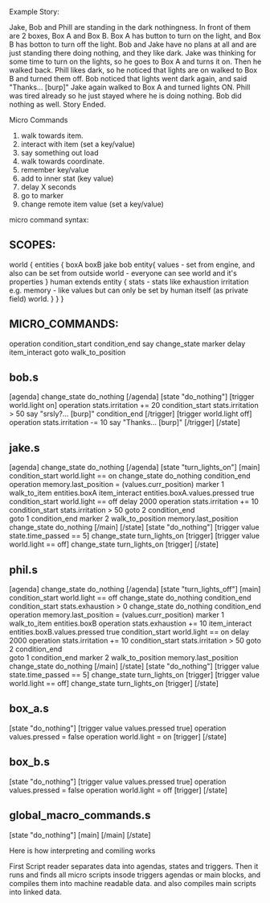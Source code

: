 Example Story:

Jake, Bob and Phill are standing in the dark nothingness. In front of them are 2 boxes, Box A and Box B.
Box A has button to turn on the light, and Box B has botton to turn off the light.
Bob and Jake have no plans at all and are just standing there doing nothing, and they like dark. 
Jake was thinking for some time to turn on the lights, so he goes to Box A and turns it on. Then he walked back.
Phill likes dark, so he noticed that lights are on walked to Box B and turned them off.
Bob noticed that lights went dark again, and said "Thanks... [burp]"
Jake again walked to Box A and turned lights ON. 
Phill was tired already so he just stayed where he is doing nothing. Bob did nothing as well.
Story Ended.


Micro Commands
1) walk towards item.
2) interact with item (set a key/value)
3) say something out load
4) walk towards coordinate.
5) remember key/value
6) add to inner stat (key value)
7) delay X seconds
8) go to marker
9) change remote item value (set a key/value)


micro command syntax:

SCOPES:
-------------------
world {
    entities {
        boxA
        boxB
        jake
        bob
        entity{
            values - set from engine, and also can be set from outside
            world - everyone can see world and it's properties
        }
        human extends entity {
            stats - stats like exhaustion irritation e.g.
            memory - like values but can only be set by human itself (as private field)
            world.
        }
    }
}

MICRO_COMMANDS:
----------------------
operation
condition_start
condition_end
say
change_state
marker
delay
item_interact
goto
walk_to_position


bob.s
--------
[agenda]
    change_state do_nothing
[/agenda]
[state "do_nothing"]
	[trigger world.light on]
		operation stats.irritation += 20
		condition_start stats.irritation > 50
			say "srsly?... [burp]"
		condition_end
	[/trigger]
	[trigger world.light off]
		operation stats.irritation -= 10
		say "Thanks... [burp]"
	[/trigger]
[/state]




jake.s
--------
[agenda]
	change_state do_nothing
[/agenda]
[state "turn_lights_on"]
	[main]
		condition_start world.light == on
			change_state do_nothing
		condition_end
		operation memory.last_position = (values.curr_position)
		marker 1
		walk_to_item entities.boxA
		item_interact entities.boxA.values.pressed true
		condition_start world.light == off
			delay 2000
			operation stats.irritation += 10
			condition_start stats.irritation > 50
				goto 2
			condition_end	
			goto 1
		condition_end
		marker 2
		walk_to_position memory.last_position
		change_state do_nothing
	[/main]
[/state]
[state "do_nothing"]
	[trigger value state.time_passed == 5]
		change_state turn_lights_on
	[trigger]
	[trigger value world.light == off]
		change_state turn_lights_on
	[trigger]
[/state]


phil.s
--------
[agenda]
	change_state do_nothing
[/agenda]
[state "turn_lights_off"]
	[main]
		condition_start world.light == off
			change_state do_nothing
		condition_end
		condition_start stats.exhaustion > 0
			change_state do_nothing
		condition_end		
		operation memory.last_position = (values.curr_position)
		marker 1
		walk_to_item entities.boxB
		operation stats.exhaustion += 10
		item_interact entities.boxB.values.pressed true
		condition_start world.light == on
			delay 2000
			operation stats.irritation += 10
			condition_start stats.irritation > 50
				goto 2
			condition_end	
			goto 1
		condition_end
		marker 2
		walk_to_position memory.last_position
		change_state do_nothing
	[/main]
[/state]
[state "do_nothing"]
	[trigger value state.time_passed == 5]
		change_state turn_lights_on
	[trigger]
	[trigger value world.light == off]
		change_state turn_lights_on
	[trigger]
[/state]


box_a.s
--------
[state "do_nothing"]
	[trigger value values.pressed true]
		operation values.pressed = false
		operation world.light = on
	[trigger]
[/state]

box_b.s
--------
[state "do_nothing"]
	[trigger value values.pressed true]
		operation values.pressed = false
		operation world.light = off
	[trigger]
[/state]


global_macro_commands.s
-------------------------
[state "do_nothing"]
    [main]
    [/main]
[/state]


Here is how interpreting and comiling works

First Script reader separates data into agendas, states and triggers.
Then it runs and finds all micro scripts insode triggers agendas or main blocks, and compiles them into
machine readable data. and also compiles main scripts into linked data.

